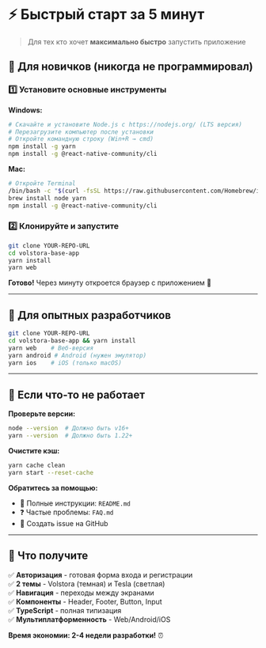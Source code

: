 # ⚡ Быстрый старт за 5 минут

> Для тех кто хочет **максимально быстро** запустить приложение

## 🎯 Для новичков (никогда не программировал)

### 1️⃣ Установите основные инструменты

**Windows:**
```bash
# Скачайте и установите Node.js с https://nodejs.org/ (LTS версия)
# Перезагрузите компьютер после установки
# Откройте командную строку (Win+R → cmd)
npm install -g yarn
npm install -g @react-native-community/cli
```

**Mac:**
```bash
# Откройте Terminal
/bin/bash -c "$(curl -fsSL https://raw.githubusercontent.com/Homebrew/install/HEAD/install.sh)"
brew install node yarn
npm install -g @react-native-community/cli
```

### 2️⃣ Клонируйте и запустите

```bash
git clone YOUR-REPO-URL
cd volstora-base-app
yarn install
yarn web
```

**Готово!** Через минуту откроется браузер с приложением 🎉

---

## 🚀 Для опытных разработчиков

```bash
git clone YOUR-REPO-URL
cd volstora-base-app && yarn install
yarn web    # Веб-версия
yarn android # Android (нужен эмулятор)  
yarn ios    # iOS (только macOS)
```

---

## 🔧 Если что-то не работает

**Проверьте версии:**
```bash
node --version  # Должно быть v16+
yarn --version  # Должно быть 1.22+
```

**Очистите кэш:**
```bash
yarn cache clean
yarn start --reset-cache
```

**Обратитесь за помощью:**
- 📖 Полные инструкции: `README.md`
- ❓ Частые проблемы: `FAQ.md`
- 🐛 Создать issue на GitHub

---

## 📱 Что получите

✅ **Авторизация** - готовая форма входа и регистрации  
✅ **2 темы** - Volstora (темная) и Tesla (светлая)  
✅ **Навигация** - переходы между экранами  
✅ **Компоненты** - Header, Footer, Button, Input  
✅ **TypeScript** - полная типизация  
✅ **Мультиплатформенность** - Web/Android/iOS  

**Время экономии: 2-4 недели разработки!** ⏰